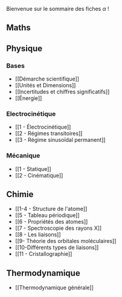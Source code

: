 Bienvenue sur le sommaire des fiches $\alpha$ !

## Maths

## Physique
### Bases
* [[Démarche scientifique]]
* [[Unités et Dimensions]]
* [[Incertitudes et chiffres significatifs]]
* [[Énergie]]
### Electrocinétique
* [[1 - Électrocinétique]]
* [[2 - Régimes transitoires]]
* [[3 - Régime sinusoïdal permanent]]
### Mécanique
* [[1 - Statique]]
* [[2 - Cinématique]]
## Chimie
* [[1-4 - Structure de l'atome]]
* [[5 - Tableau périodique]]
* [[6 - Propriétés des atomes]]
* [[7 - Spectroscopie des rayons X]]
* [[8 - Les liaisons]]
* [[9- Théorie des orbitales moléculaires]]
* [[10-Différents types de liaisons]]
* [[11 - Cristallographie]]

## Thermodynamique
* [[Thermodynamique générale]]